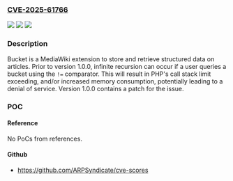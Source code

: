### [CVE-2025-61766](https://cve.mitre.org/cgi-bin/cvename.cgi?name=CVE-2025-61766)
![](https://img.shields.io/static/v1?label=Product&message=mediawiki-extensions-Bucket&color=blue)
![](https://img.shields.io/static/v1?label=Version&message=%3C%201.0.0%20&color=brightgreen)
![](https://img.shields.io/static/v1?label=Vulnerability&message=CWE-674%3A%20Uncontrolled%20Recursion&color=brightgreen)

### Description

Bucket is a MediaWiki extension to store and retrieve structured data on articles. Prior to version 1.0.0, infinite recursion can occur if a user queries a bucket using the `!=` comparator. This will result in PHP's call stack limit exceeding, and/or increased memory consumption, potentially leading to a denial of service. Version 1.0.0 contains a patch for the issue.

### POC

#### Reference
No PoCs from references.

#### Github
- https://github.com/ARPSyndicate/cve-scores

